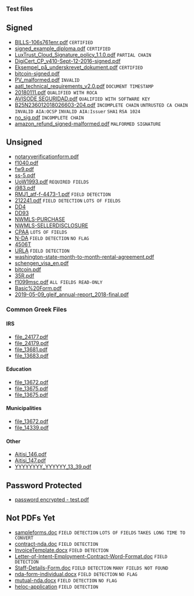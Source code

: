 ### Test files

## Signed
- [BILLS-106s761enr.pdf](https://peculiarventures.github.io/ExamplePDFs/signed/BILLS-106s761enr.pdf) `CERTIFIED`
- [signed_example_diploma.pdf](https://peculiarventures.github.io/ExamplePDFs/signed/signed_example_diploma.pdf) `CERTIFIED`
- [LuxTrust_Cloud_Signature_policy_1.1.0.pdf](https://peculiarventures.github.io/ExamplePDFs/signed/LuxTrust_Cloud_Signature_policy_1.1.0.pdf)  `PARTIAL CHAIN`
- [DigiCert_CP_v410-Sept-12-2016-signed.pdf](https://peculiarventures.github.io/ExamplePDFs/signed/DigiCert_CP_v410-Sept-12-2016-signed.pdf)
- [Eksempel_på_underskrevet_dokument.pdf](https://peculiarventures.github.io/ExamplePDFs/signed/Eksempel_på_underskrevet_dokument.pdf) `CERTIFIED`
- [bitcoin-signed.pdf](https://peculiarventures.github.io/ExamplePDFs/signed/bitcoin-signed.pdf)
- [PV_malformed.pdf](https://peculiarventures.github.io/ExamplePDFs/signed/PV_malformed.pdf) `INVALID`
- [aatl_technical_requirements_v2.0.pdf](https://peculiarventures.github.io/ExamplePDFs/signed/aatl_technical_requirements_v2.0.pdf) `DOCUMENT TIMESTAMP`
- [20180111.pdf](https://peculiarventures.github.io/ExamplePDFs/signed/20180111-001%20-%20signed%20with%20hancock.pdf) `QUALIFIED WITH ROCA`
- [AVISODE SEGURIDAD.pdf](https://peculiarventures.github.io/ExamplePDFs/signed/AVISO%20DE%20SEGURIDAD%20-%20signed%20with%20hancock%20-%2020180109-1653.pdf) `QUALIFIED WITH SOFTWARE KEY`
- [B25N236012018026603-204.pdf](https://peculiarventures.github.io/ExamplePDFs/signed/B25N236012018026603-204.pdf) `INCOMPLETE CHAIN` `UNTRUSTED CA CHAIN` `INVALID AIA:OCSP` `INVALID AIA:Issuer` `SHA1` `RSA 1024`
- [no_sig.pdf](https://peculiarventures.github.io/ExamplePDFs/signed/no_sig.pdf) `INCOMPLETE CHAIN`
- [amazon_refund_signed-malformed.pdf](https://peculiarventures.github.io/ExamplePDFs/signed/amazon_refund_signed-malformed.pdf) `MALFORMED SIGNATURE`



## Unsigned
- [notaryverificationform.pdf](https://peculiarventures.github.io/ExamplePDFs/unsigned/notaryverificationform.pdf)
- [f1040.pdf](https://peculiarventures.github.io/ExamplePDFs/unsigned/f1040.pdf)
- [fw9.pdf](https://peculiarventures.github.io/ExamplePDFs/unsigned/fw9.pdf)
- [ss-5.pdf](https://peculiarventures.github.io/ExamplePDFs/unsigned/ss-5.pdf)
- [UoW1993.pdf](https://peculiarventures.github.io/ExamplePDFs/unsigned/UoW1993.pdf) `REQUIRED FIELDS`
- [i983.pdf](https://peculiarventures.github.io/ExamplePDFs/unsigned/i983.pdf)
- [RMJ1_atf-f-4473-1.pdf](https://peculiarventures.github.io/ExamplePDFs/unsigned/RMJ1_atf-f-4473-1.pdf)  `FIELD DETECTION`
- [212241.pdf](https://peculiarventures.github.io/ExamplePDFs/unsigned/212241.pdf) `FIELD DETECTION` `LOTS OF FIELDS`
- [DD4](https://peculiarventures.github.io//ExamplePDFs/unsigned/dd0004.pdf)
- [DD93](https://peculiarventures.github.io/ExamplePDFs/unsigned/dd0093.pdf)
- [NWMLS-PURCHASE](https://peculiarventures.github.io/ExamplePDFs/unsigned/Sample-Purchase-agreement.pdf)
- [NWMLS-SELLERDISCLOSURE](https://peculiarventures.github.io/ExamplePDFs/unsigned/17-Seller-Disclosure.pdf)
- [CPAA](https://peculiarventures.github.io/ExamplePDFs/unsigned/CPAA.pdf) `LOTS OF FIELDS`
- [N-DA](https://peculiarventures.github.io//ExamplePDFs/unsigned/N-DA.pdf)  `FIELD DETECTION` `NO FLAG`
- [4506T](https://peculiarventures.github.io/ExamplePDFs/unsigned/RfRoTR.pdf)
- [URLA](https://peculiarventures.github.io/ExamplePDFs/unsigned/URLA.pdf) `FIELD DETECTION`
- [washington-state-month-to-month-rental-agreement.pdf](https://peculiarventures.github.io/ExamplePDFs/unsigned/washington-state-month-to-month-rental-agreement.pdf)
- [schengen_visa_en.pdf](https://peculiarventures.github.io//ExamplePDFs/unsigned/schengen_visa_en.pdf)
- [bitcoin.pdf](https://peculiarventures.github.io/ExamplePDFs/unsigned/bitcoin.pdf)
- [35R.pdf](https://peculiarventures.github.io/ExamplePDFs/unsigned/35R.pdf)
- [f1099msc.pdf](https://peculiarventures.github.io/ExamplePDFs/unsigned/f1099msc.pdf) `ALL FIELDS READ-ONLY`
- [Basic%20Form.pdf](https://peculiarventures.github.io/ExamplePDFs/unsigned/Basic%20Form.pdf)
- [2019-05-09_gleif_annual-report_2018-final.pdf](https://peculiarventures.github.io/ExamplePDFs/unsigned/2019-05-09_gleif_annual-report_2018-final.pdf)


### Common Greek Files

#### IRS
- [file_24177.pdf](https://peculiarventures.github.io/ExamplePDFs/unsigned/greece/education/file_24177.pdf)
- [file_24179.pdf](https://peculiarventures.github.io/ExamplePDFs/unsigned/greece/education/file_24179.pdf)
- [file_13681.pdf](https://peculiarventures.github.io/ExamplePDFs/unsigned/greece/education/file_13681.pdf)
- [file_13683.pdf](https://peculiarventures.github.io/ExamplePDFs/unsigned/greece/education/file_13683.pdf)

#### Education
- [file_13672.pdf](https://peculiarventures.github.io/ExamplePDFs/unsigned/greece/irs/file_13672.pdf)
- [file_13675.pdf](https://peculiarventures.github.io/ExamplePDFs/unsigned/greece/irs/file_13675.pdf)
- [file_13675.pdf](https://peculiarventures.github.io/ExamplePDFs/unsigned/greece/irs/file_13675.pdf)

#### Municipalities
- [file_13672.pdf](https://peculiarventures.github.io/ExamplePDFs/unsigned/greece/irs/file_14270.pdf)
- [file_14339.pdf](https://peculiarventures.github.io/ExamplePDFs/unsigned/greece/irs/file_14339.pdf)

#### Other
- [Aitisi_146.pdf](https://peculiarventures.github.io/ExamplePDFs/unsigned/greece/irs/Aitisi_146.pdf)
- [Aitisi_147.pdf](https://peculiarventures.github.io/ExamplePDFs/unsigned/greece/irs/Aitisi_147.pdf)
- [YYYYYYYY_YYYYYY_13_39.pdf](https://peculiarventures.github.io/ExamplePDFs/unsigned/greece/irs/YYYYYYYY_YYYYYY_13_39.pdf)




## Password Protected
- [password encrypted - test.pdf](https://peculiarventures.github.io/ExamplePDFs/password/password%20encrypted%20-%20test.pdf)

## Not PDFs Yet
- [sampleforms.doc](https://peculiarventures.github.io/ExamplePDFs/notPDFs/sampleforms.doc) `FIELD DETECTION` `LOTS OF FIELDS` `TAKES LONG TIME TO CONVERT`
- [contract-nda.doc](https://peculiarventures.github.io/ExamplePDFs/notPDFs/contract-nda.doc) `FIELD DETECTION`
- [InvoiceTemplate.docx](https://peculiarventures.github.io/ExamplePDFs/notPDFs/InvoiceTemplate.docx) `FIELD DETECTION`
- [Letter-of-Intent-Employment-Contract-Word-Format.doc](https://peculiarventures.github.io/ExamplePDFs/notPDFs/Letter-of-Intent-Employment-Contract-Word-Format.doc) `FIELD DETECTION`
- [Staff-Details-Form.doc](https://peculiarventures.github.io/ExamplePDFs/notPDFs/Staff-Details-Form.doc) `FIELD DETECTION` `MANY FIELDS NOT FOUND`
- [nda-form-individual.docx](https://peculiarventures.github.io/ExamplePDFs/notPDFs/nda-form-individual.docx)  `FIELD DETECTION` `NO FLAG`
- [mutual-nda.docx](https://peculiarventures.github.io/ExamplePDFs/notPDFs/mutual-nda.docx)  `FIELD DETECTION` `NO FLAG`
- [heloc-application](https://peculiarventures.github.io/ExamplePDFs/notPDFs/CCF-220H_%20HELOC_%20Consumer_%20Loan_%20App%20-%20Word%20Form%20Example.doc) `FIELD DETECTION` 


